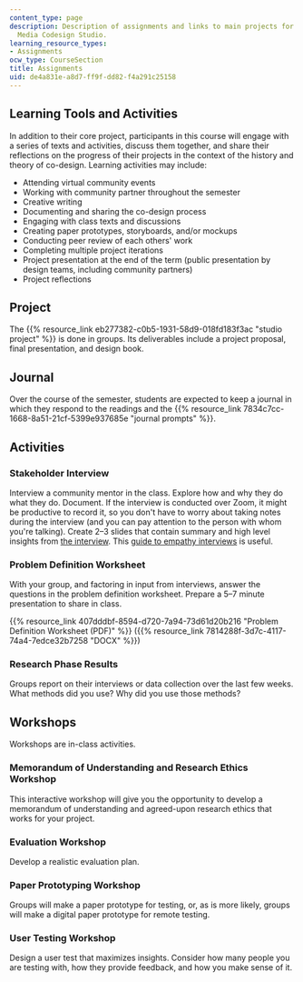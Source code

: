 ```yaml
---
content_type: page
description: Description of assignments and links to main projects for CMS.362 Civic
  Media Codesign Studio.
learning_resource_types:
- Assignments
ocw_type: CourseSection
title: Assignments
uid: de4a831e-a8d7-ff9f-dd82-f4a291c25158
---
```


Learning Tools and Activities
-----------------------------

In addition to their core project, participants in this course will engage with a series of texts and activities, discuss them together, and share their reflections on the progress of their projects in the context of the history and theory of co-design. Learning activities may include:

*   Attending virtual community events
*   Working with community partner throughout the semester
*   Creative writing
*   Documenting and sharing the co-design process
*   Engaging with class texts and discussions
*   Creating paper prototypes, storyboards, and/or mockups
*   Conducting peer review of each others' work
*   Completing multiple project iterations
*   Project presentation at the end of the term (public presentation by design teams, including community partners)
*   Project reflections

Project
-------

The {{% resource_link eb277382-c0b5-1931-58d9-018fd183f3ac "studio project" %}} is done in groups. Its deliverables include a project proposal, final presentation, and design book. 

Journal
-------

Over the course of the semester, students are expected to keep a journal in which they respond to the readings and the {{% resource_link 7834c7cc-1668-8a51-21cf-5399e937685e "journal prompts" %}}.

Activities
----------

### Stakeholder Interview

Interview a community mentor in the class. Explore how and why they do what they do. Document. If the interview is conducted over Zoom, it might be productive to record it, so you don't have to worry about taking notes during the interview (and you can pay attention to the person with whom you're talking). Create 2–3 slides that contain summary and high level insights from [the interview](https://www.designkit.org/methods/interview). This [guide to empathy interviews](https://webdesign.tutsplus.com/articles/techniques-of-empathy-interviews-in-design-thinking--cms-31219) is useful.

### Problem Definition Worksheet

With your group, and factoring in input from interviews, answer the questions in the problem definition worksheet. Prepare a 5–7 minute presentation to share in class.

{{% resource_link 407dddbf-8594-d720-7a94-73d61d20b216 "Problem Definition Worksheet (PDF)" %}} ({{% resource_link 7814288f-3d7c-4117-74a4-7edce32b7258 "DOCX" %}})

### Research Phase Results

Groups report on their interviews or data collection over the last few weeks. What methods did you use? Why did you use those methods?

Workshops
---------

Workshops are in-class activities.

### Memorandum of Understanding and Research Ethics Workshop

This interactive workshop will give you the opportunity to develop a memorandum of understanding and agreed-upon research ethics that works for your project.

### Evaluation Workshop

Develop a realistic evaluation plan.

### Paper Prototyping Workshop

Groups will make a paper prototype for testing, or, as is more likely, groups will make a digital paper prototype for remote testing.

### User Testing Workshop

Design a user test that maximizes insights. Consider how many people you are testing with, how they provide feedback, and how you make sense of it.